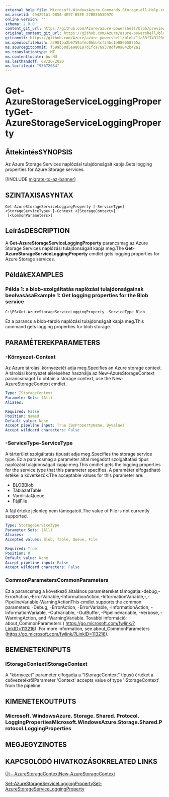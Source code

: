 ```yaml
---
external help file: Microsoft.WindowsAzure.Commands.Storage.dll-Help.xml
ms.assetid: 494291A1-D854-4E97-B5EE-27BB5653D97C
online version: ''
schema: 2.0.0
content_git_url: https://github.com/Azure/azure-powershell/blob/preview/src/Storage/Commands.Storage/help/Get-AzureStorageServiceLoggingProperty.md
original_content_git_url: https://github.com/Azure/azure-powershell/blob/preview/src/Storage/Commands.Storage/help/Get-AzureStorageServiceLoggingProperty.md
gitcommit: https://github.com/Azure/azure-powershell/blob/1fa63f743120d7a7cd6cbb28ee43cd0f4c654af9
ms.openlocfilehash: a3981ba2b0759afec06bb4cf34bc1e086658765a
ms.sourcegitcommit: f599b50d5e980197d1fca769378df90a842b42a1
ms.translationtype: MT
ms.contentlocale: hu-HU
ms.lasthandoff: 08/20/2020
ms.locfileid: "93672084"
---
```

# <span data-ttu-id="e90eb-101">Get-AzureStorageServiceLoggingProperty</span><span class="sxs-lookup"><span data-stu-id="e90eb-101">Get-AzureStorageServiceLoggingProperty</span></span>

## <span data-ttu-id="e90eb-102">Áttekintés</span><span class="sxs-lookup"><span data-stu-id="e90eb-102">SYNOPSIS</span></span>
<span data-ttu-id="e90eb-103">Az Azure Storage Services naplózási tulajdonságait kapja.</span><span class="sxs-lookup"><span data-stu-id="e90eb-103">Gets logging properties for Azure Storage services.</span></span>

[!INCLUDE [migrate-to-az-banner](../../includes/migrate-to-az-banner.md)]

## <span data-ttu-id="e90eb-104">SZINTAXISA</span><span class="sxs-lookup"><span data-stu-id="e90eb-104">SYNTAX</span></span>

```
Get-AzureStorageServiceLoggingProperty [-ServiceType] <StorageServiceType> [-Context <IStorageContext>]
 [<CommonParameters>]
```

## <span data-ttu-id="e90eb-105">Leírás</span><span class="sxs-lookup"><span data-stu-id="e90eb-105">DESCRIPTION</span></span>
<span data-ttu-id="e90eb-106">A **Get-AzureStorageServiceLoggingProperty** parancsmag az Azure Storage Services naplózási tulajdonságait kapja meg.</span><span class="sxs-lookup"><span data-stu-id="e90eb-106">The **Get-AzureStorageServiceLoggingProperty** cmdlet gets logging properties for Azure Storage services.</span></span>

## <span data-ttu-id="e90eb-107">Példák</span><span class="sxs-lookup"><span data-stu-id="e90eb-107">EXAMPLES</span></span>

### <span data-ttu-id="e90eb-108">Példa 1: a blob-szolgáltatás naplózási tulajdonságainak beolvasása</span><span class="sxs-lookup"><span data-stu-id="e90eb-108">Example 1: Get logging properties for the Blob service</span></span>
```
C:\PS>Get-AzureStorageServiceLoggingProperty -ServiceType Blob
```

<span data-ttu-id="e90eb-109">Ez a parancs a blob-tároló naplózási tulajdonságait kapja meg.</span><span class="sxs-lookup"><span data-stu-id="e90eb-109">This command gets logging properties for blob storage.</span></span>

## <span data-ttu-id="e90eb-110">PARAMÉTEREK</span><span class="sxs-lookup"><span data-stu-id="e90eb-110">PARAMETERS</span></span>

### <span data-ttu-id="e90eb-111">-Környezet</span><span class="sxs-lookup"><span data-stu-id="e90eb-111">-Context</span></span>
<span data-ttu-id="e90eb-112">Az Azure tárolási környezetét adja meg.</span><span class="sxs-lookup"><span data-stu-id="e90eb-112">Specifies an Azure storage context.</span></span>
<span data-ttu-id="e90eb-113">A tárolási környezet eléréséhez használja az New-AzureStorageContext parancsmagot.</span><span class="sxs-lookup"><span data-stu-id="e90eb-113">To obtain a storage context, use the New-AzureStorageContext cmdlet.</span></span>

```yaml
Type: IStorageContext
Parameter Sets: (All)
Aliases: 

Required: False
Position: Named
Default value: None
Accept pipeline input: True (ByPropertyName, ByValue)
Accept wildcard characters: False
```

### <span data-ttu-id="e90eb-114">-ServiceType</span><span class="sxs-lookup"><span data-stu-id="e90eb-114">-ServiceType</span></span>
<span data-ttu-id="e90eb-115">A tárterület szolgáltatás típusát adja meg.</span><span class="sxs-lookup"><span data-stu-id="e90eb-115">Specifies the storage service type.</span></span>
<span data-ttu-id="e90eb-116">Ez a parancsmag a paraméter által megadott szolgáltatási típus naplózási tulajdonságait kapja meg.</span><span class="sxs-lookup"><span data-stu-id="e90eb-116">This cmdlet gets the logging properties for the service type that this parameter specifies.</span></span>
<span data-ttu-id="e90eb-117">A paraméter elfogadható értékei a következők:</span><span class="sxs-lookup"><span data-stu-id="e90eb-117">The acceptable values for this parameter are:</span></span>

- <span data-ttu-id="e90eb-118">BLOB</span><span class="sxs-lookup"><span data-stu-id="e90eb-118">Blob</span></span> 
- <span data-ttu-id="e90eb-119">Táblázat</span><span class="sxs-lookup"><span data-stu-id="e90eb-119">Table</span></span>
- <span data-ttu-id="e90eb-120">Várólista</span><span class="sxs-lookup"><span data-stu-id="e90eb-120">Queue</span></span>
- <span data-ttu-id="e90eb-121">Fájl</span><span class="sxs-lookup"><span data-stu-id="e90eb-121">File</span></span>

<span data-ttu-id="e90eb-122">A fájl értéke jelenleg nem támogatott.</span><span class="sxs-lookup"><span data-stu-id="e90eb-122">The value of File is not currently supported.</span></span>

```yaml
Type: StorageServiceType
Parameter Sets: (All)
Aliases: 
Accepted values: Blob, Table, Queue, File

Required: True
Position: 0
Default value: None
Accept pipeline input: False
Accept wildcard characters: False
```

### <span data-ttu-id="e90eb-123">CommonParameters</span><span class="sxs-lookup"><span data-stu-id="e90eb-123">CommonParameters</span></span>
<span data-ttu-id="e90eb-124">Ez a parancsmag a következő általános paramétereket támogatja:-debug,-ErrorAction,-ErrorVariable,-InformationAction,-InformationVariable,-,-PipelineVariable-WarningAction</span><span class="sxs-lookup"><span data-stu-id="e90eb-124">This cmdlet supports the common parameters: -Debug, -ErrorAction, -ErrorVariable, -InformationAction, -InformationVariable, -OutVariable, -OutBuffer, -PipelineVariable, -Verbose, -WarningAction, and -WarningVariable.</span></span> <span data-ttu-id="e90eb-125">További információ: about_CommonParameters ( https://go.microsoft.com/fwlink/?LinkID=113216) .</span><span class="sxs-lookup"><span data-stu-id="e90eb-125">For more information, see about_CommonParameters (https://go.microsoft.com/fwlink/?LinkID=113216).</span></span>

## <span data-ttu-id="e90eb-126">BEMENETEK</span><span class="sxs-lookup"><span data-stu-id="e90eb-126">INPUTS</span></span>

### <span data-ttu-id="e90eb-127">IStorageContext</span><span class="sxs-lookup"><span data-stu-id="e90eb-127">IStorageContext</span></span>

<span data-ttu-id="e90eb-128">A "környezet" paraméter elfogadja a "IStorageContext" típusú értéket a csővezetékről</span><span class="sxs-lookup"><span data-stu-id="e90eb-128">Parameter 'Context' accepts value of type 'IStorageContext' from the pipeline</span></span>

## <span data-ttu-id="e90eb-129">KIMENETEK</span><span class="sxs-lookup"><span data-stu-id="e90eb-129">OUTPUTS</span></span>

### <span data-ttu-id="e90eb-130">Microsoft. WindowsAzure. Storage. Shared. Protocol. LoggingProperties</span><span class="sxs-lookup"><span data-stu-id="e90eb-130">Microsoft.WindowsAzure.Storage.Shared.Protocol.LoggingProperties</span></span>

## <span data-ttu-id="e90eb-131">MEGJEGYZI</span><span class="sxs-lookup"><span data-stu-id="e90eb-131">NOTES</span></span>

## <span data-ttu-id="e90eb-132">KAPCSOLÓDÓ HIVATKOZÁSOK</span><span class="sxs-lookup"><span data-stu-id="e90eb-132">RELATED LINKS</span></span>

[<span data-ttu-id="e90eb-133">Új – AzureStorageContext</span><span class="sxs-lookup"><span data-stu-id="e90eb-133">New-AzureStorageContext</span></span>](./New-AzureStorageContext.md)

[<span data-ttu-id="e90eb-134">Set-AzureStorageServiceLoggingProperty</span><span class="sxs-lookup"><span data-stu-id="e90eb-134">Set-AzureStorageServiceLoggingProperty</span></span>](./Set-AzureStorageServiceLoggingProperty.md)


